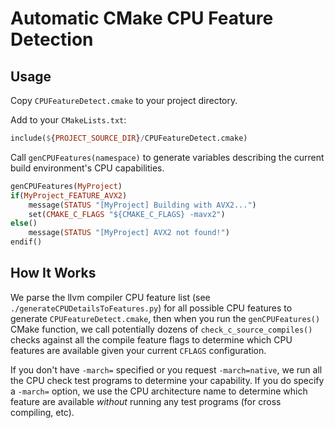Automatic CMake CPU Feature Detection
=====================================

## Usage

Copy `CPUFeatureDetect.cmake` to your project directory.

Add to your `CMakeLists.txt`:

```haskell
include(${PROJECT_SOURCE_DIR}/CPUFeatureDetect.cmake)
```

Call `genCPUFeatures(namespace)` to generate variables describing the current build environment's CPU capabilities.

```haskell
genCPUFeatures(MyProject)
if(MyProject_FEATURE_AVX2)
    message(STATUS "[MyProject] Building with AVX2...")
    set(CMAKE_C_FLAGS "${CMAKE_C_FLAGS} -mavx2")
else()
    message(STATUS "[MyProject] AVX2 not found!")
endif()
```

## How It Works

We parse the llvm compiler CPU feature list (see `./generateCPUDetailsToFeatures.py`)
for all possible CPU features to generate `CPUFeatureDetect.cmake`, then when you run the 
`genCPUFeatures()` CMake function, we call potentially dozens of `check_c_source_compiles()` checks
against all the compile feature flags to determine which CPU features are available given
your current `CFLAGS` configuration.

If you don't have `-march=` specified or you request `-march=native`,
we run all the CPU check test programs to determine your capability. If you do specify a `-march=`
option, we use the CPU architecture name to determine which feature are available _without_ running
any test programs (for cross compiling, etc).
